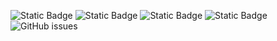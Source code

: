 ![Static Badge](https://img.shields.io/badge/blacklists-60-000000) ![Static Badge](https://img.shields.io/badge/blacklisted-2689203-cc0000) ![Static Badge](https://img.shields.io/badge/whitelisted-2245-00CC00) ![Static Badge](https://img.shields.io/badge/streaming_blacklist-28107-000000) ![GitHub issues](https://img.shields.io/github/issues/fabriziosalmi/blacklists)
